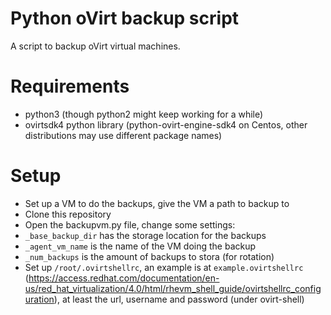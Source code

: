 # Python oVirt backup script

A script to backup oVirt virtual machines.

# Requirements
* python3 (though python2 might keep working for a while)
* ovirtsdk4 python library (python-ovirt-engine-sdk4 on Centos, other distributions may use different package names)

# Setup
* Set up a VM to do the backups, give the VM a path to backup to 
* Clone this repository
* Open the backupvm.py file, change some settings:
* `_base_backup_dir` has the storage location for the backups
* `_agent_vm_name` is the name of the VM doing the backup
* `_num_backups` is the amount of backups to stora (for rotation)
* Set up `/root/.ovirtshellrc`, an example is at `example.ovirtshellrc` (https://access.redhat.com/documentation/en-us/red_hat_virtualization/4.0/html/rhevm_shell_guide/ovirtshellrc_configuration), at least the url, username and password (under ovirt-shell)
